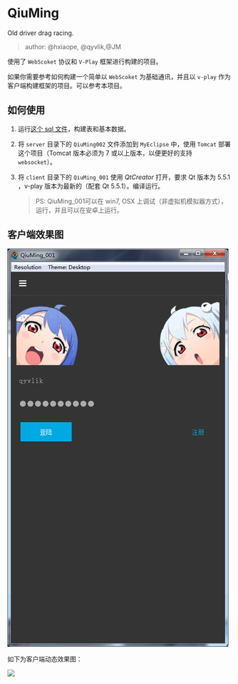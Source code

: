 # QiuMing

Old driver drag racing.

> author: @hxiaope, @qyvlik,@JM

使用了 `WebScoket` 协议和 `V-Play` 框架进行构建的项目。

如果你需要参考如何构建一个简单以 `WebScoket` 为基础通讯，并且以 `v-play` 作为客户端构建框架的项目。可以参考本项目。

## 如何使用

1. 运行[这个 sql 文件](documents/sql/qiuming_test.sql)，构建表和基本数据。

2. 将 `server` 目录下的 `QiuMing002` 文件添加到 `MyEclipse` 中，使用 `Tomcat` 部署这个项目（Tomcat 版本必须为 7 或以上版本，以便更好的支持 `websocket`）。

3. 将 `client` 目录下的 `QiuMing_001` 使用 *QtCreator* 打开，要求 Qt 版本为 5.5.1 ，v-play 版本为最新的（配套 Qt 5.5.1）。编译运行。

    > PS: QiuMing_001可以在 win7, OSX 上调试（非虚拟机模拟器方式），运行，并且可以在安卓上运行。

## 客户端效果图

![](documents/images/client/登陆.png)

如下为客户端动态效果图：

![](documents/images/client/effect.gif)
